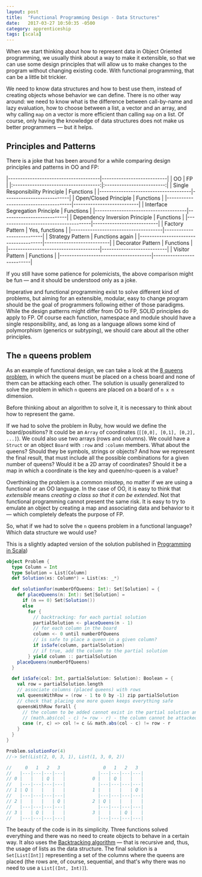 ```yaml
---
layout: post
title:  "Functional Programming Design - Data Structures"
date:   2017-03-27 10:50:35 -0500
category: apprenticeship
tags: [scala]
---
```


When we start thinking about how to represent data in Object Oriented programming, we usually think about a way to make it extensible, so that we can use some design principles that will allow us to make changes to the program without changing existing code. With functional programming, that can be a little bit trickier. <!--more-->

We need to know data structures and how to best use them, instead of creating objects whose behavior we can define. There is no other way around: we need to know what is the difference between call-by-name and lazy evaluation, how to choose between a list, a vector and an array, and why calling `map` on a vector is more efficient than calling `map` on a list. Of course, only having the knowledge of data structures does not make us better programmers &mdash; but it helps.

## Principles and Patterns

There is a joke that has been around for a while comparing design principles and patterns in OO and FP:

|--------------------------------------|---------------------------|
|             OO                       |               FP          |
|:------------------------------------:|:-------------------------:|
| Single Responsibility Principle      |           Functions       |
|--------------------------------------|---------------------------|
| Open/Closed Principle                |           Functions       |
|--------------------------------------|---------------------------|
| Interface Segregation Principle      |           Functions       |
|--------------------------------------|---------------------------|
| Dependency Inversion Principle       |           Functions       |
|--------------------------------------|---------------------------|
| Factory Pattern                      |           Yes, functions  |
|--------------------------------------|---------------------------|
| Strategy Pattern                     |           Functions again |
|--------------------------------------|---------------------------|
| Decorator Pattern                    |           Functions       |
|--------------------------------------|---------------------------|
| Visitor Pattern                      |           Functions       |
|--------------------------------------|---------------------------|


If you still have some patience for polemicists, the above comparison might be fun &mdash; and it should be understood only as a joke.

Imperative and functional programming exist to solve different kind of problems, but aiming for an extensible, modular, easy to change program should be the goal of programmers following either of those paradigms. While the design patterns might differ from OO to FP, SOLID principles do apply to FP. Of course each function, namespace and module should have a single responsibility, and, as long as a language allows some kind of polymorphism (generics or subtyping), we should care about all the other principles.

## The `n` queens problem

As an example of functional design, we can take a look at the [8 queens problem](https://en.wikipedia.org/wiki/Eight_queens_puzzle), in which the queens must be placed on a chess board and none of them can be attacking each other. The solution is usually generalized to solve the problem in which `n` queens are placed on a board of `n x n` dimension.

Before thinking about an algorithm to solve it, it is necessary to think about how to represent the game.

If we had to solve the problem in Ruby, how would we define the board/positions? It could be an `Array` of coordinates (`[[0,0], [0,1], [0,2], ...]`). We could also use two arrays (rows and columns). We could have a `Struct` or an object `Board` with `:row` and `:column` members. What about the queens? Should they be symbols, strings or objects? And how we represent the final result, that must include all the possible combinations for a given number of queens? Would it be a 2D array of coordinates? Should it be a map in which a coordinate is the key and queen/no-queen is a value?

Overthinking the problem is a common misstep, no matter if we are using a functional or an OO language. In the case of OO, it is easy to think that *extensible* means *creating a class so that it can be extended*. Not that functional programming cannot present the same risk. It is easy to try to emulate an object by creating a map and associating data and behavior to it &mdash; which completely defeats the purpose of FP.

So, what if we had to solve the `n` queens problem in a functional language? Which data structure we would use?

This is a slightly adapted version of the solution published in [Programming in Scala](https://booksites.artima.com/programming_in_scala_2ed/examples/html/ch23.html#sec2))

```scala
object Problem {
  type Column = Int
  type Solution = List[Column]
  def Solution(xs: Column*) = List(xs: _*)

  def solutionFor(numberOfQueens: Int): Set[Solution] = {
    def placeQueens(n: Int): Set[Solution] =
      if (n == 0) Set(Solution())
      else
        for {
          // backtracking: for each partial solution
          partialSolution <- placeQueens(n - 1)
          // for each column in the board
          column <- 0 until numberOfQueens
          // is safe to place a queen in a given column?
          if isSafe(column, partialSolution)
          // if true, add the column to the partial solution
        } yield column :: partialSolution
    placeQueens(numberOfQueens)
  }

  def isSafe(col: Int, partialSolution: Solution): Boolean = {
    val row = partialSolution.length
    // associate columns (placed queens) with rows
    val queensWithRow = (row - 1 to 0 by -1) zip partialSolution
    // check that placing one more queen keeps everything safe
    queensWithRow forall {
      // the column to be added cannot exist in the partial solution and
      // (math.abs(col - c) != row - r) - the column cannot be attacked
      case (r, c) => col != c && math.abs(col - c) != row - r
    }
  }
}

Problem.solutionFor(4)
//-> Set(List(2, 0, 3, 1), List(1, 3, 0, 2))

//     0   1   2   3                0   1   2   3
//   |---|---|---|---|            |---|---|---|---|
// 0 |   |   | Q |   |          0 |   | Q |   |   |
//   |---|---|---|---|            |---|---|---|---|
// 1 | Q |   |   |   |          1 |   |   |   | Q |
//   |---|---|---|---|            |---|---|---|---|
// 2 |   |   |   | Q |          2 | Q |   |   |   |
//   |---|---|---|---|            |---|---|---|---|
// 3 |   | Q |   |   |          3 |   |   | Q |   |
//   |---|---|---|---|            |---|---|---|---|
```

The beauty of the code is in its simplicity. Three functions solved everything and there was no need to create objects to behave in a certain way. It also uses the [Backtracking algorithm](https://en.wikipedia.org/wiki/Backtracking) &mdash; that is recursive and, thus, the usage of lists as the data structure. The final solution is a `Set[List[Int]]` representing a set of the columns where the queens are placed (the rows are, of course, sequential, and that's why there was no need to use a `List[(Int, Int)]`).
